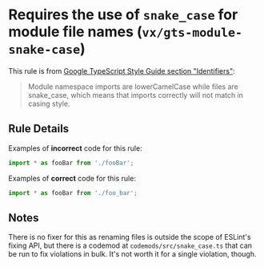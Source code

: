 # Requires the use of `snake_case` for module file names (`vx/gts-module-snake-case`)

This rule is from
[Google TypeScript Style Guide section "Identifiers"](https://google.github.io/styleguide/tsguide.html#identifiers):

> Module namespace imports are lowerCamelCase while files are snake_case, which
> means that imports correctly will not match in casing style.

## Rule Details

Examples of **incorrect** code for this rule:

```ts
import * as fooBar from './fooBar';
```

Examples of **correct** code for this rule:

```ts
import * as fooBar from './foo_bar';
```

## Notes

There is no fixer for this as renaming files is outside the scope of ESLint's
fixing API, but there is a codemod at `codemods/src/snake_case.ts` that can be
run to fix violations in bulk. It's not worth it for a single violation, though.
